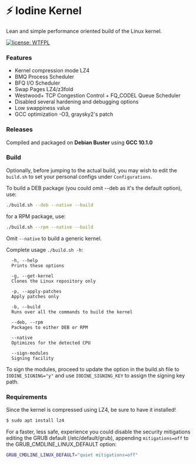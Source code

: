 # :zap: Iodine Kernel

Lean and simple performance oriented build of the Linux kernel.

[![license: WTFPL](https://img.shields.io/badge/license-WTFPL-brightgreen.svg)](http://www.wtfpl.net/about/)


### Features

- Kernel compression mode LZ4
- BMQ Process Scheduler
- BFQ I/O Scheduler
- Swap Pages LZ4/z3fold
- Westwood+ TCP Congestion Control + FQ_CODEL Queue Scheduler
- Disabled several hardening and debugging options
- Low swappiness value
- GCC optimization -O3, graysky2's patch


### Releases

Compiled and packaged on **Debian Buster** using **GCC 10.1.0**


### Build

Optionally, before jumping to the actual build, you may wish to edit the `build.sh` to set your personal configs under `Configurations`.

To build a DEB package (you could omit --deb as it's the default option), use:
```sh
./build.sh --deb --native --build
```

for a RPM package, use:
```sh
./build.sh --rpm --native --build
```

Omit `--native` to build a generic kernel.

Complete usage `./build.sh -h`:
```
  -h, --help
  Prints these options

  -g, --get-kernel
  Clones the Linux repository only

  -p, --apply-patches
  Apply patches only

  -b, --build
  Runs over all the commands to build the kernel

  --deb, --rpm
  Packages to either DEB or RPM

  --native
  Optimizes for the detected CPU

  --sign-modules
  Signing facility
```

To sign the modules, proceed to update the option in the build.sh file to `IODINE_SIGNING="y"` and use `IODINE_SIGNING_KEY` to assign the signing key path.

### Requirements

Since the kernel is compressed using LZ4, be sure to have it installed!
```sh
$ sudo apt install lz4
```

For a faster, less safe, experience you could disable the security mitigations editing the GRUB default (/etc/default/grub), appending `mitigations=off` to the GRUB_CMDLINE_LINUX_DEFAULT option:
```sh
GRUB_CMDLINE_LINUX_DEFAULT="quiet mitigations=off"
```

